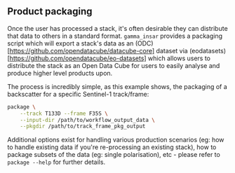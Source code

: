 ## Product packaging

Once the user has processed a stack, it's often desirable they can distribute that data to others in a standard format.
`gamma_insar` provides a packaging script which will export a stack's data as an (ODC)[https://github.com/opendatacube/datacube-core] dataset via (eodatasets)[https://github.com/opendatacube/eo-datasets] which allows users to distribute the stack as an Open Data Cube for users to easily analyse and produce higher level products upon.

The process is incredibly simple, as this example shows, the packaging of a backscatter for a specific Sentinel-1 track/frame:

```BASH
package \
    --track T133D --frame F35S \
    --input-dir /path/to/workflow_output_data \
    --pkgdir /path/to/track_frame_pkg_output
```

Additional options exist for handling various production scenarios (eg: how to handle existing data if you're re-processing an existing stack), how to package subsets of the data (eg: single polarisation), etc - please refer to `package --help` for further details.
